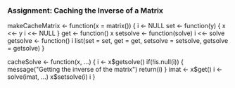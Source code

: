 ### Assignment: Caching the Inverse of a Matrix


makeCacheMatrix <- function(x = matrix()) {
  i <- NULL
  set <- function(y) {
      x <<- y
      i <<- NULL
  }
  get <- function() x
  setsolve <- function(solve) i <<- solve
  getsolve <- function() i
  list(set = set, get = get,
       setsolve = setsolve,
       getsolve = getsolve)
}

cacheSolve <- function(x, ...) {
  i <- x$getsolve()
  if(!is.null(i)) {
      message("Getting the inverse of the matrix")
      return(i)
  }
  imat <- x$get()
  i <- solve(imat, ...)
  x$setsolve(i)
  i
}
